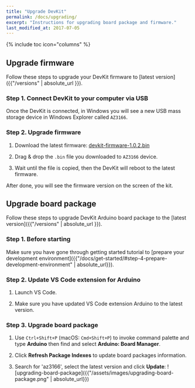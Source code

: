 ```yaml
---
title: "Upgrade DevKit"
permalink: /docs/upgrading/
excerpt: "Instructions for upgrading board package and firmware."
last_modified_at: 2017-07-05
---
```


{% include toc icon="columns" %}

## Upgrade firmware

Follow these steps to upgrade your DevKit firmware to [latest version]({{"/versions" | absolute_url }}).

### Step 1. Connect DevKit to your computer via USB

Once the DevKit is connected, in Windows you will see a new USB mass storage device in Windows Explorer called `AZ3166`. 

### Step 2. Upgrade firmware

1. Download the latest firmware: 
 [devkit-firmware-1.0.2.bin](https://azureboard.azureedge.net/firmware/devkit-firmware-1.0.2.bin)

2. Drag & drop the `.bin` file you downloaded to `AZ3166` device.

3. Wait until the file is copied, then the DevKit will reboot to the latest firmware.

After done, you will see the firmware version on the screen of the kit.

## Upgrade board package

Follow these steps to upgrade DevKit Arduino board package to the [latest version]({{"/versions" | absolute_url }}).

### Step 1. Before starting

Make sure you have gone through getting started tutorial to [prepare your development environment]({{"/docs/get-started/#step-4-prepare-development-environment" | absolute_url}}).

### Step 2. Update VS Code extension for Arduino

1. Launch VS Code.

2. Make sure you have updated VS Code extension Arduino to the latest version.

### Step 3. Upgrade board package

1. Use `Ctrl+Shift+P` (macOS: `Cmd+Shift+P`) to invoke command palette and type **Arduino** then find and select **Arduino: Board Manager**.

2. Click **Refresh Package Indexes** to update board packages information.

3. Search for 'az3166', select the latest version and click **Update**:
  ![upgrading-board-package]({{"/assets/images/upgrading-board-package.png" | absolute_url}})